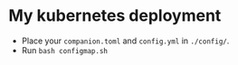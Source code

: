 # My kubernetes deployment

- Place your `companion.toml` and `config.yml` in `./config/`.
- Run `bash configmap.sh`
